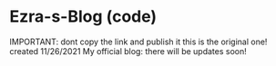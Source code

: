 # Ezra-s-Blog (code)
IMPORTANT: dont copy the link and publish it this is the original one!
created 11/26/2021 
My official blog: there will be updates soon!
